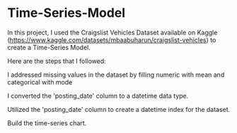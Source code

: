 # Time-Series-Model

In this project, I used the Craigslist Vehicles Dataset available on Kaggle (https://www.kaggle.com/datasets/mbaabuharun/craigslist-vehicles) to create a Time-Series Model.

Here are the steps that I followed:

I addressed missing values in the dataset by filling numeric with mean and categorical with mode

I converted the 'posting_date' column to a datetime data type.

Utilized the 'posting_date' column to create a datetime index for the dataset.

Build the time-series chart.
